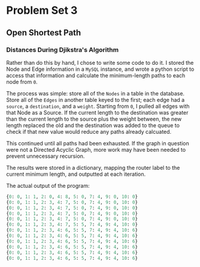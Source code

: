 # Problem Set 3
## Open Shortest Path

### Distances During Djikstra's Algorithm

Rather than do this by hand, I chose to write some code to do it.  I stored the Node and Edge information in a `MySQL` instance, and wrote a python script to access that information and calculate the minimum-length paths to each node from `0`.

The process was simple: store all of the `Nodes` in a table in the database.  Store all of the `Edges` in another table keyed to the first; each edge had a `source`, a `destination`, and a `weight`.  Starting from `0`, I pulled all edges with that Node as a Source.  If the current length to the destination was greater than the current length to the source plus the weight between, the new length replaced the old and the destination was added to the queue to check if that new value would reduce any paths already calcuated.

This continued until all paths had been exhausted.  If the graph in question were not a Directed Acyclic Graph, more work may have been needed to prevent unnecessary recursion.

The results were stored in a dictionary, mapping the router label to the current minimum length, and outputted at each iteration.

The actual output of the program:
```python
{0: 0, 1: 1, 2: 0, 4: 8, 5: 0, 7: 4, 9: 0, 10: 0}
{0: 0, 1: 1, 2: 3, 4: 7, 5: 0, 7: 4, 9: 0, 10: 0}
{0: 0, 1: 1, 2: 3, 4: 7, 5: 0, 7: 4, 9: 0, 10: 0}
{0: 0, 1: 1, 2: 3, 4: 7, 5: 0, 7: 4, 9: 0, 10: 0}
{0: 0, 1: 1, 2: 3, 4: 7, 5: 0, 7: 4, 9: 0, 10: 0}
{0: 0, 1: 1, 2: 3, 4: 7, 5: 5, 7: 4, 9: 4, 10: 0}
{0: 0, 1: 1, 2: 3, 4: 6, 5: 5, 7: 4, 9: 4, 10: 6}
{0: 0, 1: 1, 2: 3, 4: 6, 5: 5, 7: 4, 9: 4, 10: 6}
{0: 0, 1: 1, 2: 3, 4: 6, 5: 5, 7: 4, 9: 4, 10: 6}
{0: 0, 1: 1, 2: 3, 4: 6, 5: 5, 7: 4, 9: 4, 10: 6}
{0: 0, 1: 1, 2: 3, 4: 6, 5: 5, 7: 4, 9: 4, 10: 6}
{0: 0, 1: 1, 2: 3, 4: 6, 5: 5, 7: 4, 9: 4, 10: 6}
```
